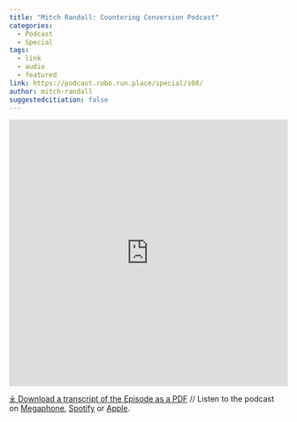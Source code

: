 ```yaml
---
title: "Mitch Randall: Countering Conversion Podcast"
categories:
  - Podcast
  - Special
tags:
  - link
  - audio
  - featured
link: https://podcast.robo.run.place/special/s08/
author: mitch-randall
suggestedcitiation: false
---
```

<iframe src="https://playlist.megaphone.fm/?p=AOOOI2818414790" width="100%" height="482" frameborder="0"></iframe>

[⤓ Download a transcript of the Episode as a PDF](https://podcast.robo.run.place/assets/pdfs/special/08-Mitch-Randall-Countering-Conversion.pdf) //  Listen to the podcast on [Megaphone](https://megaphone.link/AOOOI9257433215), [Spotify](https://open.spotify.com/show/4VnMhbq2UJbu3fdehsQ66I) or [Apple](https://podcasts.apple.com/us/podcast/doctrine-of-christian-discovery/id1729219360). 
